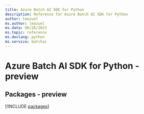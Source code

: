 ```yaml
---
title: Azure Batch AI SDK for Python
description: Reference for Azure Batch AI SDK for Python
author: lmazuel
ms.author: lmazuel
ms.data: 06/26/2023
ms.topic: reference
ms.devlang: python
ms.service: batchai
---
```

# Azure Batch AI SDK for Python - preview
## Packages - preview
[!INCLUDE [packages](batch-ai-index.md)]
